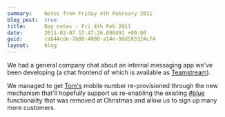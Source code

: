 ```yaml
---
summary:    Notes from Friday 4th February 2011
blog_post:  true
title:      Day notes - Fri 4th Feb 2011
date:       2011-02-07 17:47:26.890491 +00:00
guid:       cab44cde-7b00-4000-a14e-9dd593324cf4
layout:     blog
---
```

We had a general company chat about an internal messaging app we've been developing (a chat frontend of which is available as [Teamstream](https://github.com/freerange/teamstream)).

We managed to get [Tom's](http://tomafro.net/) mobile number re-provisioned through the new mechanism that'll hopefully support us re-enabling the existing [#blue](https://hashblue.com/) functionality that was removed at Christmas and allow us to sign up many more customers.
